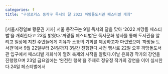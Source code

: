 ```yaml
---
categories: f
title: "구정포커스 동작구 독서의 달 2022 까망돌도서관 페스티벌 개최"
---
```

[서울시정일보 황문권 기자] 서울 동작구는 9월 독서의 달을 맞아 ‘2022 까망돌 페스티벌’을 개최한다고 23일 밝혔다.‘까망돌 페스티벌’은 독서문화 행사를 통해 도서관을 알리고 일상에 지친 주민들에게 치유과 소통의 기회를 제공하고자 마련됐으며 ‘까망돌 도서관’에서 9월 22일부터 24일까지 3일간 진행한다.사전 행사로 22일 오후 까망돌도서관 입구에서 페스티벌 개회식이 열려 축제의 시작을 알렸다.이날 은희경 작가의 강연을 진행했으며 23일 금요일에는 ‘완전한 행복’을 주제로 정유정 작가의 강연을 이어 실시한다.24일 페스티벌에서
